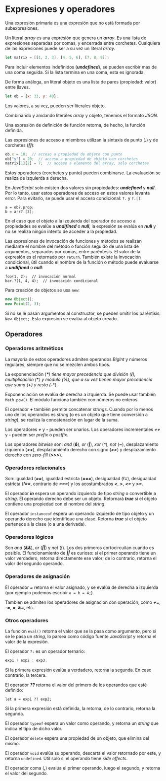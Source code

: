 # Expresiones y operadores

Una expresión primaria es una expresión que no está formada por subexpresiones.

Un literal *array* es una expresión que genera un *array*. Es una lista de expresiones separadas por comas, y encerrada entre corchetes. Cualquiera de las expresiones puede ser a su vez un literal *array*.

```js
let matrix = [[1, 2, 3], [4, 5, 6], [7, 8, 9]];
```

Para incluir elementos indefinidos (***undefined***), se pueden escribir más de una coma seguida. Si la lista termina en una coma, esta es ignorada.

De forma análoga, un literal objeto es una lista de pares (propiedad: valor) entre llaves.

```js
let ob = {x: 33, y: 40};
```

Los valores, a su vez, pueden ser literales objeto.

Combinando y anidando literales *array* y objeto, tenemos el formato *JSON*.

Una expresión de definición de función retorna, de hecho, la función definida.

Las expresiones de acceso a miembros utilizan la sintaxis de punto (***.***) y de corchetes (***[]***):

```js
ob.x = 10;  // acceso a propiedad de objeto con punto
ob["y"] = 20;  // acceso a propiedad de objeto con corchetes
matrix[1][2] = 7;  // acceso a elemento del array, solo corchetes
```

Estos operadores (corchetes y punto) pueden combinarse. La evaluación se realiza de izquierda a derecha.

En *JavaScript* solo existen dos valores sin propiedades: ***undefined*** y ***null***. Por lo tanto, usar estos operadores de acceso en estos valores levanta error. Para evitarlo, se puede usar el acceso condicional: `?.` y `?.[]`:

```
a = ob?.prop;
b = arr?.[3];
```

En el caso que el objeto a la izquierda del operador de acceso a propiedades se evalúe a ***undifined*** o ***null***, la expresión se evalúa en ***null*** y no se realiza ningún intento de acceder a la propiedad.

Las expresiones de invocación de funciones y métodos se realizan mediante el nombre del método o función seguido de una lista de argumentos, separados por comas, entre paréntesis. El valor de la expresión es el retornado por `return`. También existe la invocación condicional, útil cuando el nombre de la función o método puede evaluarse a ***undifined*** o ***null***:

```
foo(1, 2);  // invocación normal
bar.?(1, 4, 4);  // invocación condicional
```

Para creación de objetos se usa `new`:

```js
new Object();
new Point(2, 3);
```

Si no se le pasan argumentos al constructor, se pueden omitir los paréntisis: `New Object;`. Esta expresion se evalúa al objeto creado.

## Operadores

### Operadores aritméticos

La mayoría de estos operadores admiten operandos *BigInt* y números regulares, siempre que no se mezclen ambos tipos.

La exponenciación (***\*****) tiene mayor precedencia que división (***/***), multiplicación (***\****) y módulo (***%***), que a su vez tienen mayor precedencia que suma (***+***) y resta (***\-***).

Exponenciación se evalúa de derecha a izquierda. Se puede usar también `Math.pow()`. El módulo funciona también con números no enteros.

El operador ***+*** también permite concatenar *strings*. Cuando por lo menos uno de los operandos es *string* (o es un objeto que tiene conversión a *string*), se realiza la concatenación en lugar de la suma.

Los operadores ***+*** y ***-*** pueden ser unarios. Los operadores incrementales ***++*** y ***-*** pueden ser *prefix* o *postfix*.

Los operadores *bitwise* son: *and* (***&***), *or* (***|***), *xor* (***^***), *not* (***~***), desplazamiento izquierdo (***\<<***), desplazamiento derecho con signo (***>>***) y desplazamiento derecho con *zero-fill* (***>>>***).

### Operadores relacionales

Son: igualdad (***==***), igualdad estricta (***===***), desigualdad (***!=***), desigualdad estricta (***!==***, contrario de ***===***) y los acostumbrados ***\<***, ***>***, ***\<=*** y ***>=***.

El operador ***in*** espera un operando izquierdo de tipo *string* o convertible a *string*. El operando derecho debe ser un objeto. Retornará ***true*** si el objeto contiene una propiedad con el nombre del *string*.

El operador `instanceof` espera un operando izquierdo de tipo objeto y un operando derecho que identifique una clase. Retorna ***true*** si el objeto pertenece a la clase (o a una derivada).

### Operadores lógicos

Son *and* (***&&***), *or* (***||***) y *not* (***!***). Los dos primeros cortocircuitan cuando es posible. El funcionamiento de ***||*** es curioso: si el primer operando tiene un valor verdadero, retorna directamente ese valor; de lo contrario, retorna el valor del segundo operando.

### Operadores de asignación

El operador ***=*** retorna el valor asignado, y se evalúa de derecha a izquierda (por ejemplo podemos escribir `a = b = 4;`).

También se admiten los operadores de asignación con operación, como ***+=***, ***-=***, ***=***, ***&=***, etc.

### Otros operadores

La función `eval()` retorna el valor que se la pasa como argumento, pero si se le pasa un *string*, lo parsea como código fuente *JavaScript* y retorna el valor de la expresión.

El operador `?:` es un operador ternario:

```js
exp1 ? exp2 : exp3;
```

Si la primera expresión evalúa a verdadero, retorna la segunda. En caso contrario, la tercera.

El operador ***??*** retorna el valor del primero de los operandos que esté definido:

```
let a = exp1 ?? exp2;
```

Si la primera expresión está definida, la retorna; de lo contrario, retorna la segunda.

El operador `typeof` espera un valor como operando, y retorna un *string* que indica el tipo de dicho valor.

El operador `delete` espera una propiedad de un objeto, que elimina del mismo.

El operador `void` evalúa su operando, descarta el valor retornado por este, y retorna `undefined`. Útil solo si el operando tiene *side effects*.

El operador coma (***,***) evalúa el primer operando, luego el segundo, y retorna el valor del segundo.
